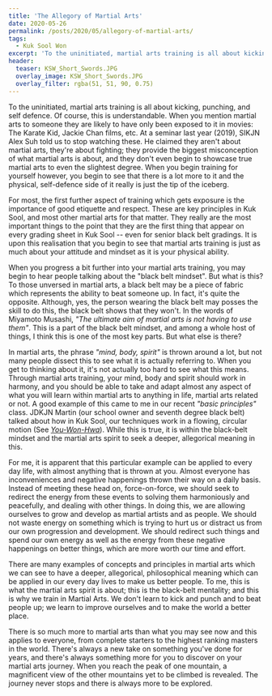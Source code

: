 ```yaml
---
title: 'The Allegory of Martial Arts'
date: 2020-05-26
permalink: /posts/2020/05/allegory-of-martial-arts/
tags:
  - Kuk Sool Won
excerpt: 'To the uninitiated, martial arts training is all about kicking, punching, and self defence. When you begin training for yourself however, you begin to see that there is a lot more to it than this.'
header:
  teaser: KSW_Short_Swords.JPG
  overlay_image: KSW_Short_Swords.JPG
  overlay_filter: rgba(51, 51, 90, 0.75)
---
```

To the uninitiated, martial arts training is all about kicking, punching, and self defence. Of course, this is understandable. When you mention martial arts to someone they are likely to have only been exposed to it in movies: The Karate Kid, Jackie Chan films, etc. At a seminar last year (2019), SIKJN Alex Suh told us to stop watching these. He claimed they aren't about martial arts, they're about fighting; they provide the biggest misconception of what martial arts is about, and they don't even begin to showcase true martial arts to even the slightest degree. When you begin training for yourself however, you begin to see that there is a lot more to it and the physical, self-defence side of it really is just the tip of the iceberg. 

For most, the first further aspect of training which gets exposure is the importance of good etiquette and respect. These are key principles in Kuk Sool, and most other martial arts for that matter. They really are the most important things to the point that they are the first thing that appear on every grading sheet in Kuk Sool -- even for senior black belt gradings. It is upon this realisation that you begin to see that martial arts training is just as much about your attitude and mindset as it is your physical ability. 

When you progress a bit further into your martial arts training, you may begin to hear people talking about the "black belt mindset". But what is this? To those unversed in martial arts, a black belt may be a piece of fabric which represents the ability to beat someone up. In fact, it's quite the opposite. Although, yes, the person wearing the black belt may posses the skill to do this, the black belt shows that they won't. In the words of Miyamoto Musashi, *"The ultimate aim of martial arts is not having to use them"*. This is a part of the black belt mindset, and among a whole host of things, I think this is one of the most key parts. But what else is there?

In martial arts, the phrase *"mind, body, spirit"* is thrown around a lot, but not many people dissect this to see what it is actually referring to. When you get to thinking about it, it's not actually too hard to see what this means. Through martial arts training, your mind, body and spirit should work in harmony, and you should be able to take and adapt almost any aspect of what you will learn within martial arts to anything in life, martial arts related or not. A good example of this came to me in our recent *"basic principles"* class. JDKJN Martin (our school owner and seventh degree black belt) talked about how in Kuk Sool, our techniques work in a flowing, circular motion (See [*You-Won-Hwa*](https://shayjordan.co.uk/posts/2023/08/you-won-hwa/)). While this is true, it is within the black-belt mindset and the martial arts spirit to seek a deeper, allegorical meaning in this. 

For me, it is apparent that this particular example can be applied to every day life, with almost anything that is thrown at you. Almost everyone has inconveniences and negative happenings thrown their way on a daily basis. Instead of meeting these head on, force-on-force, we should seek to redirect the energy from these events to solving them harmoniously and peacefully, and dealing with other things. In doing this, we are allowing ourselves to grow and develop as martial artists and as people. We should not waste energy on something which is trying to hurt us or distract us from our own progression and development. We should redirect such things and spend our own energy as well as the energy from these negative happenings on better things, which are more worth our time and effort.

There are many examples of concepts and principles in martial arts which we can see to have a deeper, allegorical, philosophical meaning which can be applied in our every day lives to make us better people. To me, this is what the martial arts spirit is about; this is the black-belt mentality; and this is why we train in Martial Arts. We don't learn to kick and punch and to beat people up; we learn to improve ourselves and to make the world a better place.

There is so much more to martial arts than what you may see now and this applies to everyone, from complete starters to the highest ranking masters in the world. There's always a new take on something you've done for years, and there's always something more for you to discover on your martial arts journey. When you reach the peak of one mountain, a magnificent view of the other mountains yet to be climbed is revealed. The journey never stops and there is always more to be explored.